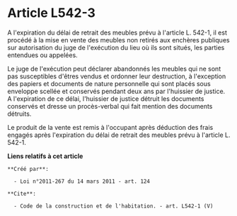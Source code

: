 # Article L542-3

A l'expiration du délai de retrait des meubles prévu à l'article L. 542-1, il est procédé à la mise en vente des meubles non
retirés aux enchères publiques sur autorisation du juge de l'exécution du lieu où ils sont situés, les parties entendues ou
appelées. 

Le juge de l'exécution peut déclarer abandonnés les meubles qui ne sont pas susceptibles d'êtres vendus et ordonner leur
destruction, à l'exception des papiers et documents de nature personnelle qui sont placés sous enveloppe scellée et conservés
pendant deux ans par l'huissier de justice. A l'expiration de ce délai, l'huissier de justice détruit les documents conservés
et dresse un procès-verbal qui fait mention des documents détruits. 

Le produit de la vente est remis à l'occupant après déduction des frais engagés après l'expiration du délai de retrait des
meubles prévu à l'article L. 542-1.

**Liens relatifs à cet article**

	**Créé par**:

	  - Loi n°2011-267 du 14 mars 2011 - art. 124

	**Cite**:

	  - Code de la construction et de l'habitation. - art. L542-1 (V)
